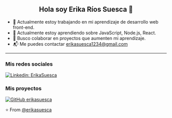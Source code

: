 <h2 align="center" >
Hola soy Erika Ríos Suesca 👋
</h2>

- 🔭 Actualmente estoy trabajando en mi aprendizaje de desarrollo web front-end.
- 🌱 Actualmente estoy aprendiendo sobre JavaScript, Node.js, React.
- 👯 Busco colaborar en proyectos que aumenten mi aprendizaje.
- 📬 Me puedes contactar erikasuesca1234@gmail.com

------
<h3 align="left">Mis redes sociales</h3>

[![Linkedin: ErikaSuesca](https://img.shields.io/badge/-ErikaSuesca-blue?style=flat-square&logo=Linkedin&logoColor=white&link=https://www.linkedin.com/in/erika-rios-suesca/)](https://www.linkedin.com/in/erika-rios-suesca/)

<h3 align="left">Mis proyectos</h3>

[![GitHub erikasuesca](https://img.shields.io/github/followers/erikasuesca?label=follow&style=social)](https://github.com/ErikaSuesca)


⭐️ From [@erikasuesca](https://github.com/ErikaSuesca)
